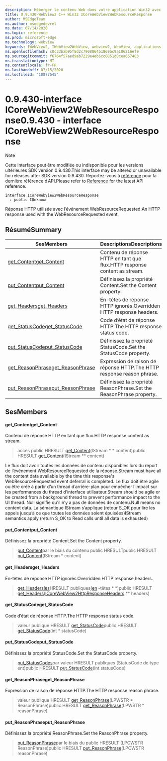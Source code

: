 ```yaml
---
description: Héberger le contenu Web dans votre application Win32 avec le contrôle Microsoft Edge WebView2
title: 0.9.430-WebView2 C++ Win32 ICoreWebView2WebResourceResponse
author: MSEdgeTeam
ms.author: msedgedevrel
ms.date: 07/14/2020
ms.topic: reference
ms.prod: microsoft-edge
ms.technology: webview
keywords: IWebView2, IWebView2WebView, webview2, WebView, applications Win32, Win32, Edge, ICoreWebView2, ICoreWebView2Host, contrôle de navigateur, html Edge
ms.openlocfilehash: c0c33bab95f8d2c7908864b1869bc9a186216ef9
ms.sourcegitcommit: f6764f57aed9ab7229e4eb6cc8851d0cea667403
ms.translationtype: MT
ms.contentlocale: fr-FR
ms.lasthandoff: 07/15/2020
ms.locfileid: "10877545"
---
```

# <span data-ttu-id="7b083-104">0.9.430-interface ICoreWebView2WebResourceResponse</span><span class="sxs-lookup"><span data-stu-id="7b083-104">0.9.430 - interface ICoreWebView2WebResourceResponse</span></span> 

> [!NOTE]
> <span data-ttu-id="7b083-105">Cette interface peut être modifiée ou indisponible pour les versions ultérieures SDK version 0.9.430.</span><span class="sxs-lookup"><span data-stu-id="7b083-105">This interface may be altered or unavailable for releases after SDK version 0.9.430.</span></span> <span data-ttu-id="7b083-106">Reportez-vous à [référence](../../../webview2-api-reference.md) pour la dernière référence d’API.</span><span class="sxs-lookup"><span data-stu-id="7b083-106">Please refer to [Reference](../../../webview2-api-reference.md) for the latest API reference.</span></span>

```
interface ICoreWebView2WebResourceResponse
  : public IUnknown
```

<span data-ttu-id="7b083-107">Réponse HTTP utilisée avec l’événement WebResourceRequested.</span><span class="sxs-lookup"><span data-stu-id="7b083-107">An HTTP response used with the WebResourceRequested event.</span></span>

## <span data-ttu-id="7b083-108">Résumé</span><span class="sxs-lookup"><span data-stu-id="7b083-108">Summary</span></span>

 <span data-ttu-id="7b083-109">Ses</span><span class="sxs-lookup"><span data-stu-id="7b083-109">Members</span></span>                        | <span data-ttu-id="7b083-110">Descriptions</span><span class="sxs-lookup"><span data-stu-id="7b083-110">Descriptions</span></span>
--------------------------------|---------------------------------------------
[<span data-ttu-id="7b083-111">get_Content</span><span class="sxs-lookup"><span data-stu-id="7b083-111">get_Content</span></span>](#get_content) | <span data-ttu-id="7b083-112">Contenu de réponse HTTP en tant que flux.</span><span class="sxs-lookup"><span data-stu-id="7b083-112">HTTP response content as stream.</span></span>
[<span data-ttu-id="7b083-113">put_Content</span><span class="sxs-lookup"><span data-stu-id="7b083-113">put_Content</span></span>](#put_content) | <span data-ttu-id="7b083-114">Définissez la propriété Content.</span><span class="sxs-lookup"><span data-stu-id="7b083-114">Set the Content property.</span></span>
[<span data-ttu-id="7b083-115">get_Headers</span><span class="sxs-lookup"><span data-stu-id="7b083-115">get_Headers</span></span>](#get_headers) | <span data-ttu-id="7b083-116">En-têtes de réponse HTTP ignorés.</span><span class="sxs-lookup"><span data-stu-id="7b083-116">Overridden HTTP response headers.</span></span>
[<span data-ttu-id="7b083-117">get_StatusCode</span><span class="sxs-lookup"><span data-stu-id="7b083-117">get_StatusCode</span></span>](#get_statuscode) | <span data-ttu-id="7b083-118">Code d’état de réponse HTTP.</span><span class="sxs-lookup"><span data-stu-id="7b083-118">The HTTP response status code.</span></span>
[<span data-ttu-id="7b083-119">put_StatusCode</span><span class="sxs-lookup"><span data-stu-id="7b083-119">put_StatusCode</span></span>](#put_statuscode) | <span data-ttu-id="7b083-120">Définissez la propriété StatusCode.</span><span class="sxs-lookup"><span data-stu-id="7b083-120">Set the StatusCode property.</span></span>
[<span data-ttu-id="7b083-121">get_ReasonPhrase</span><span class="sxs-lookup"><span data-stu-id="7b083-121">get_ReasonPhrase</span></span>](#get_reasonphrase) | <span data-ttu-id="7b083-122">Expression de raison de réponse HTTP.</span><span class="sxs-lookup"><span data-stu-id="7b083-122">The HTTP response reason phrase.</span></span>
[<span data-ttu-id="7b083-123">put_ReasonPhrase</span><span class="sxs-lookup"><span data-stu-id="7b083-123">put_ReasonPhrase</span></span>](#put_reasonphrase) | <span data-ttu-id="7b083-124">Définissez la propriété ReasonPhrase.</span><span class="sxs-lookup"><span data-stu-id="7b083-124">Set the ReasonPhrase property.</span></span>

## <span data-ttu-id="7b083-125">Ses</span><span class="sxs-lookup"><span data-stu-id="7b083-125">Members</span></span>

#### <span data-ttu-id="7b083-126">get_Content</span><span class="sxs-lookup"><span data-stu-id="7b083-126">get_Content</span></span> 

<span data-ttu-id="7b083-127">Contenu de réponse HTTP en tant que flux.</span><span class="sxs-lookup"><span data-stu-id="7b083-127">HTTP response content as stream.</span></span>

> <span data-ttu-id="7b083-128">accès public HRESULT [get_Content](#get_content)(IStream \* \* content)</span><span class="sxs-lookup"><span data-stu-id="7b083-128">public HRESULT [get_Content](#get_content)(IStream \*\* content)</span></span>

<span data-ttu-id="7b083-129">Le flux doit avoir toutes les données de contenu disponibles lors du report de l’événement WebResourceRequested de la réponse.</span><span class="sxs-lookup"><span data-stu-id="7b083-129">Stream must have all the content data available by the time this response's WebResourceRequested event deferral is completed.</span></span> <span data-ttu-id="7b083-130">Le flux doit être agile ou être créé à partir d’un thread d’arrière-plan pour empêcher l’impact sur les performances du thread d’interface utilisateur.</span><span class="sxs-lookup"><span data-stu-id="7b083-130">Stream should be agile or be created from a background thread to prevent performance impact to the UI thread.</span></span> <span data-ttu-id="7b083-131">Null signifie qu’il n’y a pas de données de contenu.</span><span class="sxs-lookup"><span data-stu-id="7b083-131">Null means no content data.</span></span> <span data-ttu-id="7b083-132">La sémantique IStream s’applique (retour S_OK pour lire les appels jusqu’à ce que toutes les données soient épuisées)</span><span class="sxs-lookup"><span data-stu-id="7b083-132">IStream semantics apply (return S_OK to Read calls until all data is exhausted)</span></span>

#### <span data-ttu-id="7b083-133">put_Content</span><span class="sxs-lookup"><span data-stu-id="7b083-133">put_Content</span></span> 

<span data-ttu-id="7b083-134">Définissez la propriété Content.</span><span class="sxs-lookup"><span data-stu-id="7b083-134">Set the Content property.</span></span>

> <span data-ttu-id="7b083-135">[put_Content](#put_content)par le biais du contenu public HRESULT</span><span class="sxs-lookup"><span data-stu-id="7b083-135">public HRESULT [put_Content](#put_content)(IStream \* content)</span></span>

#### <span data-ttu-id="7b083-136">get_Headers</span><span class="sxs-lookup"><span data-stu-id="7b083-136">get_Headers</span></span> 

<span data-ttu-id="7b083-137">En-têtes de réponse HTTP ignorés.</span><span class="sxs-lookup"><span data-stu-id="7b083-137">Overridden HTTP response headers.</span></span>

> <span data-ttu-id="7b083-138">[get_Headersles](#get_headers)HRESULT publiques[(en](ICoreWebView2HttpResponseHeaders.md) -têtes \* \*)</span><span class="sxs-lookup"><span data-stu-id="7b083-138">public HRESULT [get_Headers](#get_headers)([ICoreWebView2HttpResponseHeaders](ICoreWebView2HttpResponseHeaders.md) \*\* headers)</span></span>

#### <span data-ttu-id="7b083-139">get_StatusCode</span><span class="sxs-lookup"><span data-stu-id="7b083-139">get_StatusCode</span></span> 

<span data-ttu-id="7b083-140">Code d’état de réponse HTTP.</span><span class="sxs-lookup"><span data-stu-id="7b083-140">The HTTP response status code.</span></span>

> <span data-ttu-id="7b083-141">valeur publique HRESULT [get_StatusCode](#get_statuscode)</span><span class="sxs-lookup"><span data-stu-id="7b083-141">public HRESULT [get_StatusCode](#get_statuscode)(int \* statusCode)</span></span>

#### <span data-ttu-id="7b083-142">put_StatusCode</span><span class="sxs-lookup"><span data-stu-id="7b083-142">put_StatusCode</span></span> 

<span data-ttu-id="7b083-143">Définissez la propriété StatusCode.</span><span class="sxs-lookup"><span data-stu-id="7b083-143">Set the StatusCode property.</span></span>

> <span data-ttu-id="7b083-144">[put_StatusCodes](#put_statuscode)par valeur HRESULT publiques (StatusCode de type ent)</span><span class="sxs-lookup"><span data-stu-id="7b083-144">public HRESULT [put_StatusCode](#put_statuscode)(int statusCode)</span></span>

#### <span data-ttu-id="7b083-145">get_ReasonPhrase</span><span class="sxs-lookup"><span data-stu-id="7b083-145">get_ReasonPhrase</span></span> 

<span data-ttu-id="7b083-146">Expression de raison de réponse HTTP.</span><span class="sxs-lookup"><span data-stu-id="7b083-146">The HTTP response reason phrase.</span></span>

> <span data-ttu-id="7b083-147">valeur publique HRESULT [get_ReasonPhrase](#get_reasonphrase)(LPWSTR \* ReasonPhrase)</span><span class="sxs-lookup"><span data-stu-id="7b083-147">public HRESULT [get_ReasonPhrase](#get_reasonphrase)(LPWSTR \* reasonPhrase)</span></span>

#### <span data-ttu-id="7b083-148">put_ReasonPhrase</span><span class="sxs-lookup"><span data-stu-id="7b083-148">put_ReasonPhrase</span></span> 

<span data-ttu-id="7b083-149">Définissez la propriété ReasonPhrase.</span><span class="sxs-lookup"><span data-stu-id="7b083-149">Set the ReasonPhrase property.</span></span>

> <span data-ttu-id="7b083-150">[put_ReasonPhrase](#put_reasonphrase)par le biais du public HRESULT (LPCWSTR ReasonPhrase)</span><span class="sxs-lookup"><span data-stu-id="7b083-150">public HRESULT [put_ReasonPhrase](#put_reasonphrase)(LPCWSTR reasonPhrase)</span></span>

